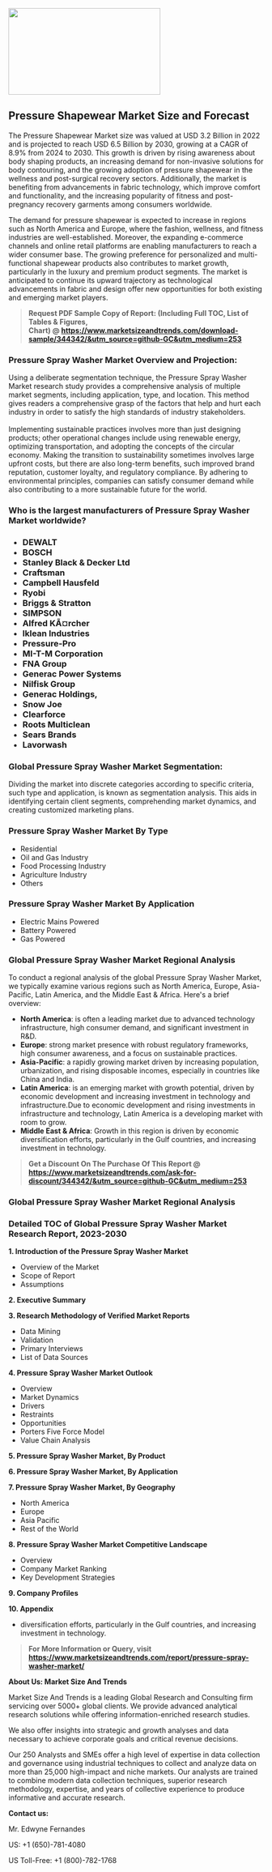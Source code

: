 <p><img class="alignnone size-medium wp-image-20088" src="https://ffe5etoiles.com/wp-content/uploads/2024/12/MST1-300x171.png" alt="" width="300" height="171" /></p><h2>Pressure Shapewear Market Size and Forecast</h2><p>The Pressure Shapewear Market size was valued at USD 3.2 Billion in 2022 and is projected to reach USD 6.5 Billion by 2030, growing at a CAGR of 8.9% from 2024 to 2030. This growth is driven by rising awareness about body shaping products, an increasing demand for non-invasive solutions for body contouring, and the growing adoption of pressure shapewear in the wellness and post-surgical recovery sectors. Additionally, the market is benefiting from advancements in fabric technology, which improve comfort and functionality, and the increasing popularity of fitness and post-pregnancy recovery garments among consumers worldwide.</p><p>The demand for pressure shapewear is expected to increase in regions such as North America and Europe, where the fashion, wellness, and fitness industries are well-established. Moreover, the expanding e-commerce channels and online retail platforms are enabling manufacturers to reach a wider consumer base. The growing preference for personalized and multi-functional shapewear products also contributes to market growth, particularly in the luxury and premium product segments. The market is anticipated to continue its upward trajectory as technological advancements in fabric and design offer new opportunities for both existing and emerging market players.</p></p><blockquote id="" class=""><strong>Request PDF Sample Copy of Report: (Including Full TOC, List of Tables &amp; Figures, Chart)&nbsp;@&nbsp;<strong><a href="https://www.marketsizeandtrends.com/download-sample/344342/&utm_source=github-GC&utm_medium=253" target="_blank">https://www.marketsizeandtrends.com/download-sample/344342/&utm_source=github-GC&utm_medium=253</a></strong></strong></blockquote><h3 id="" class="">Pressure Spray Washer Market&nbsp;Overview and Projection:</h3><p id="" class="">Using a deliberate segmentation technique, the Pressure Spray Washer Market research study provides a comprehensive analysis of multiple market segments, including application, type, and location. This method gives readers a comprehensive grasp of the factors that help and hurt each industry in order to satisfy the high standards of industry stakeholders. <br /> <br />Implementing sustainable practices involves more than just designing products; other operational changes include using renewable energy, optimizing transportation, and adopting the concepts of the circular economy. Making the transition to sustainability sometimes involves large upfront costs, but there are also long-term benefits, such improved brand reputation, customer loyalty, and regulatory compliance. By adhering to environmental principles, companies can satisfy consumer demand while also contributing to a more sustainable future for the world.</p><h3 id="" class="">Who is the largest manufacturers of&nbsp;Pressure Spray Washer Market worldwide?</h3><h3 class=""><p><ul><li>DEWALT </li><li> BOSCH </li><li> Stanley Black & Decker Ltd </li><li> Craftsman </li><li> Campbell Hausfeld </li><li> Ryobi </li><li> Briggs & Stratton </li><li> SIMPSON </li><li> Alfred KÃ¤rcher </li><li> lklean Industries </li><li> Pressure-Pro </li><li> MI-T-M Corporation </li><li> FNA Group </li><li> Generac Power Systems </li><li> Nilfisk Group </li><li> Generac Holdings, </li><li> Snow Joe </li><li> Clearforce </li><li> Roots Multiclean </li><li> Sears Brands </li><li> Lavorwash</li></ul></p></h3><h3 id="" class="">Global&nbsp;Pressure Spray Washer Market Segmentation:</h3><p id="" class="">Dividing the market into discrete categories according to specific criteria, such type and application, is known as segmentation analysis. This aids in identifying certain client segments, comprehending market dynamics, and creating customized marketing plans.</p><h3 id="" class="">Pressure Spray Washer Market&nbsp;By Type</h3><p><p><ul><li>Residential</li><li> Oil and Gas Industry</li><li> Food Processing Industry</li><li> Agriculture Industry</li><li> Others</p></li></ul></p></p><h3 id="" class="">Pressure Spray Washer Market&nbsp;By Application</h3><p class=""><p><ul><li>Electric Mains Powered</li><li> Battery Powered</li><li> Gas Powered</li></ul></p></p><h3 id="" class="">Global Pressure Spray Washer Market Regional Analysis</h3><p id="" class="">To conduct a regional analysis of the global Pressure Spray Washer Market, we typically examine various regions such as North America, Europe, Asia-Pacific, Latin America, and the Middle East &amp; Africa. Here's a brief overview:</p><ul><li><strong>North America</strong>: is often a leading market due to advanced technology infrastructure, high consumer demand, and significant investment in R&amp;D.</li><li><strong>Europe</strong>: strong market presence with robust regulatory frameworks, high consumer awareness, and a focus on sustainable practices.</li><li><strong>Asia-Pacific</strong>: a rapidly growing market driven by increasing population, urbanization, and rising disposable incomes, especially in countries like China and India.</li><li><strong>Latin America</strong>: is an emerging market with growth potential, driven by economic development and increasing investment in technology and infrastructure.Due to economic development and rising investments in infrastructure and technology, Latin America is a developing market with room to grow.</li><li><strong>Middle East &amp; Africa</strong>: Growth in this region is driven by economic diversification efforts, particularly in the Gulf countries, and increasing investment in technology.</li></ul><blockquote id="" class=""><strong>Get a Discount On The Purchase Of This Report @ <strong><a href="https://www.marketsizeandtrends.com/ask-for-discount/344342/&utm_source=github-GC&utm_medium=253" target="_blank">https://www.marketsizeandtrends.com/ask-for-discount/344342/&utm_source=github-GC&utm_medium=253</a></strong></strong></blockquote><h3 id="" class="">Global Pressure Spray Washer Market Regional Analysis</h3><h3 id="" class="">Detailed TOC of Global Pressure Spray Washer Market Research Report, 2023-2030</h3><p id="" class=""><strong>1. Introduction of the Pressure Spray Washer Market</strong></p><ul><li>Overview of the Market</li><li>Scope of Report</li><li>Assumptions</li></ul><p id="" class=""><strong>2. Executive Summary</strong></p><p id="" class=""><strong>3. Research Methodology of Verified Market Reports</strong></p><ul><li>Data Mining</li><li>Validation</li><li>Primary Interviews</li><li>List of Data Sources</li></ul><p id="" class=""><strong>4. Pressure Spray Washer Market Outlook</strong></p><ul><li>Overview</li><li>Market Dynamics</li><li>Drivers</li><li>Restraints</li><li>Opportunities</li><li>Porters Five Force Model</li><li>Value Chain Analysis</li></ul><p id="" class=""><strong>5. Pressure Spray Washer Market, By Product</strong></p><p id="" class=""><strong>6. Pressure Spray Washer Market, By Application</strong></p><p id="" class=""><strong>7. Pressure Spray Washer Market, By Geography</strong></p><ul><li>North America</li><li>Europe</li><li>Asia Pacific</li><li>Rest of the World</li></ul><p id="" class=""><strong>8. Pressure Spray Washer Market Competitive Landscape</strong></p><ul><li>Overview</li><li>Company Market Ranking</li><li>Key Development Strategies</li></ul><p id="" class=""><strong>9. Company Profiles</strong></p><p id="" class=""><strong>10. Appendix</strong></p><ul><li>diversification efforts, particularly in the Gulf countries, and increasing investment in technology.</li></ul><blockquote id="" class=""><strong>For More Information or Query, visit <strong><strong><a href="https://www.marketsizeandtrends.com/report/pressure-spray-washer-market/" target="_blank">https://www.marketsizeandtrends.com/report/pressure-spray-washer-market/</a></strong></strong></strong></blockquote><p id="" class=""><strong>About Us: Market Size And Trends</strong></p><p id="" class="">Market Size And Trends is a leading Global Research and Consulting firm servicing over 5000+ global clients. We provide advanced analytical research solutions while offering information-enriched research studies.</p><p id="" class="">We also offer insights into strategic and growth analyses and data necessary to achieve corporate goals and critical revenue decisions.</p><p id="" class="">Our 250 Analysts and SMEs offer a high level of expertise in data collection and governance using industrial techniques to collect and analyze data on more than 25,000 high-impact and niche markets. Our analysts are trained to combine modern data collection techniques, superior research methodology, expertise, and years of collective experience to produce informative and accurate research.</p><p id="" class=""><strong>Contact us:</strong></p><p id="" class="">Mr. Edwyne Fernandes</p><p id="" class="">US: +1 (650)-781-4080</p><p id="" class="">US Toll-Free: +1 (800)-782-1768</p>

